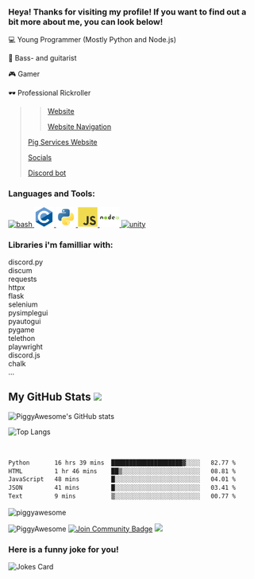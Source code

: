 <h3 align="left"> Heya! Thanks for visiting my profile! If you want to find out a bit more about me, you can look below! </h3>


💻 Young Programmer (Mostly Python and Node.js)

🎸 Bass- and guitarist 

🎮 Gamer 

🕶  Professional Rickroller 

>> [Website](http://piggyawesome.com)
>>
>> [Website Navigation](http://piggyawesome.com/navigation.html)
>
> [Pig Services Website](http://pigservices.piggyawesome.com)
>
> [Socials](https://linktr.ee/PiggyAwesome)
>
> [Discord bot](https://discord.com/oauth2/authorize?client_id=830360785813241857&scope=bot&permissions=858993459)

<h3 align="left">Languages and Tools:</h3>
<p align="left"> <a href="https://www.gnu.org/software/bash/" target="_blank"> <img src="https://www.vectorlogo.zone/logos/gnu_bash/gnu_bash-icon.svg" alt="bash" width="40" height="40"/> </a> 
  <a href="https://www.cprogramming.com/" target="_blank"> <img src="https://raw.githubusercontent.com/devicons/devicon/master/icons/c/c-original.svg" alt="c" width="40" height="40"/> </a>
   <a href="https://www.python.org" target="_blank"> <img src="https://raw.githubusercontent.com/devicons/devicon/master/icons/python/python-original.svg" alt="python" width="40" height="40"/> </a>
  <a href="https://developer.mozilla.org/en-US/docs/Web/JavaScript" target="_blank"> <img src="https://raw.githubusercontent.com/devicons/devicon/master/icons/javascript/javascript-original.svg" alt="javascript" width="40" height="40"/> </a> 
  <a href="https://nodejs.org" target="_blank"> <img src="https://raw.githubusercontent.com/devicons/devicon/master/icons/nodejs/nodejs-original-wordmark.svg" alt="nodejs" width="40" height="40"/> </a> 
 <a href="https://unity.com/" target="_blank"> <img src="https://www.vectorlogo.zone/logos/unity3d/unity3d-icon.svg" alt="unity" width="40" height="40"/> </a> </p>

<h3 align="left">Libraries i'm familliar with:</h3>
discord.py<br>
discum<br>
requests<br>
httpx<br>
flask<br>
selenium<br>
pysimplegui<br>
pyautogui<br>
pygame<br>
telethon<br>
playwright<br>
discord.js<br>
chalk<br>
...<br>

  <h2> My GitHub Stats <img src='https://media1.giphy.com/media/du3J3cXyzhj75IOgvA/giphy.gif?cid=ecf05e47x2g034i9pzwtzzsd3xgg2w9nr94t4tflbbgo3008&rid=giphy.gif' width='32px'> </h2>
  

![PiggyAwesome's GitHub stats](https://github-readme-stats.vercel.app/api?username=PiggyAwesome&show_icons=true&theme=default)

<!-- ![Metrics](https://metrics.lecoq.io/PiggyAwesome?template=terminal&base.header=0&base.activity=0&base.repositories=0&base.metadata=0&languages=1&languages.limit=8&languages.colors=github&languages.threshold=0%25&config.timezone=America%2FToronto) -->

![Top Langs](https://github-readme-stats.vercel.app/api/top-langs/?username=PiggyAwesome&layout=compact)
  </p> <p align="right"><img src="https://media.tenor.com/images/52c80bffe2f2675700e4397d25071ae3/tenor.gif" width="2.5" height="1.3"/></p>

<!--START_SECTION:waka-->

```txt
Python       16 hrs 39 mins  ████████████████████▓░░░░   82.77 %
HTML         1 hr 46 mins    ██▒░░░░░░░░░░░░░░░░░░░░░░   08.81 %
JavaScript   48 mins         █░░░░░░░░░░░░░░░░░░░░░░░░   04.01 %
JSON         41 mins         █░░░░░░░░░░░░░░░░░░░░░░░░   03.41 %
Text         9 mins          ▒░░░░░░░░░░░░░░░░░░░░░░░░   00.77 %
```

<!--END_SECTION:waka-->

<p><img align="center" src="https://github-readme-streak-stats.herokuapp.com/?user=piggyawesome&" alt="piggyawesome" /></p>
<p align="left"> <img src="https://komarev.com/ghpvc/?username=PiggyAwesome&label=Profile%20views&color=0e75b6&style=flat" alt="PiggyAwesome" /> <a href="https://discord.gg/BJv2TDVEQH"><img src="https://img.shields.io/discord/733027681184251937.svg?style=flat&label=Join%20Community&color=7289DA" alt="Join Community Badge"/></a> <a href="https://twitter.com/piggyawesome1" ><img src="https://img.shields.io/twitter/follow/PiggyAwesome1.svg?style=social" /> </a
<br>
  <h3> Here is a funny joke for you! </h3>
  
  ![Jokes Card](https://readme-jokes.vercel.app/api?theme=default)

  
